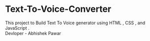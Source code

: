 # Text-To-Voice-Converter
This project to Build Text To Voice generator using HTML , CSS , and JavaScript .
<br>
Devloper - Abhishek Pawar